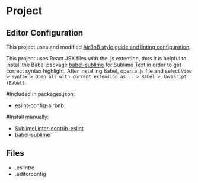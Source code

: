 # Project

## Editor Configuration

This project uses and modified [AirBnB style guide and linting configuration](https://github.com/airbnb/javascript/tree/master/packages/eslint-config-airbnb).

This project uses React JSX files with the .js extention, thus it is helpful to install the Babel package [babel-sublime](https://github.com/babel/babel-sublime/) for Sublime Text in order to get correct syntax highlight.  After installing Babel, open a .js file and select `View > Syntax > Open all with current extension as... > Babel > JavaSript (Babel)`.

#Included in packages.json:

- eslint-config-airbnb

#Install manually:

- [SublimeLinter-contrib-eslint](https://github.com/roadhump/SublimeLinter-eslint)
- [babel-sublime](https://github.com/babel/babel-sublime/)

## Files
- .eslintrc
- .editorconfig